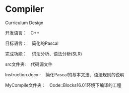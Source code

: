 # Compiler
Curriculum Design

    
开发语言：
    C++
    
目标语言：
    简化的Pascal
    
完成功能：
    词法分析、语法分析(SLR)
    
    
src文件夹:
    代码源文件
    
    
Instruction.docx :
    简化Pascal的基本文法、语法规则的说明

MyCompile文件夹：
    Code::Blocks16.01环境下编译的工程
